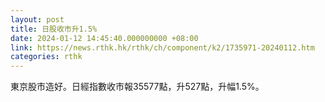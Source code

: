 ```yaml
---
layout: post
title: 日股收市升1.5%
date: 2024-01-12 14:45:40.000000000 +08:00
link: https://news.rthk.hk/rthk/ch/component/k2/1735971-20240112.htm
categories: rthk
---
```


東京股市造好。日經指數收市報35577點，升527點，升幅1.5%。
